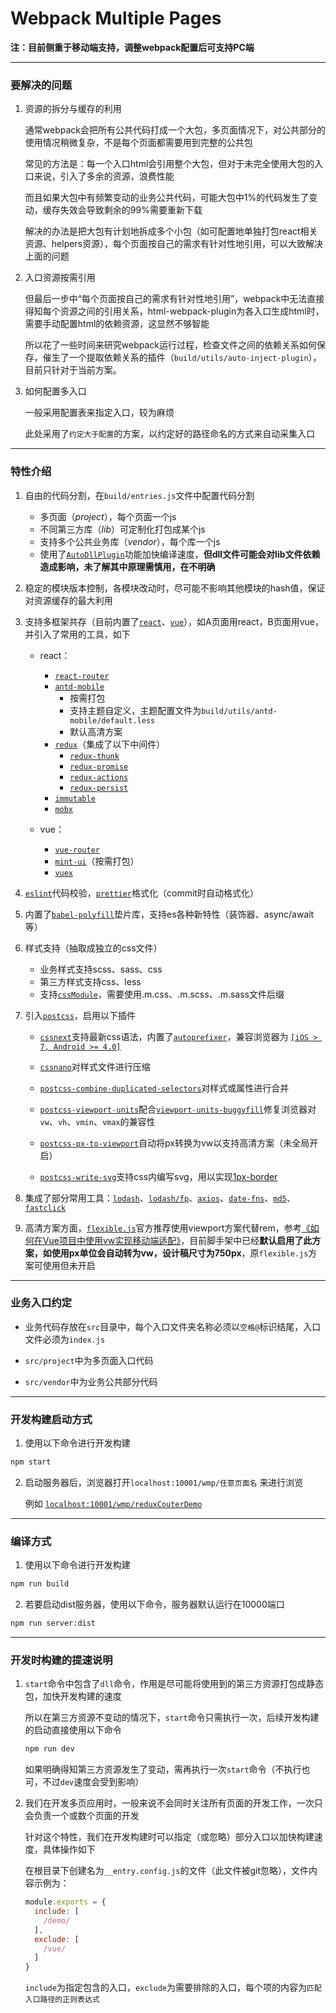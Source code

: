 
# Webpack Multiple Pages

**注：目前侧重于移动端支持，调整webpack配置后可支持PC端**

- - -

### 要解决的问题

1. 资源的拆分与缓存的利用

	通常webpack会把所有公共代码打成一个大包，多页面情况下，对公共部分的使用情况稍微复杂，不是每个页面都需要用到完整的公共包

	常见的方法是：每一个入口html会引用整个大包，但对于未完全使用大包的入口来说，引入了多余的资源，浪费性能

	而且如果大包中有频繁变动的业务公共代码，可能大包中1%的代码发生了变动，缓存失效会导致剩余的99%需要重新下载

	解决的办法是把大包有计划地拆成多个小包（如可配置地单独打包react相关资源、helpers资源），每个页面按自己的需求有针对性地引用，可以大致解决上面的问题

2. 入口资源按需引用

	但最后一步中“每个页面按自己的需求有针对性地引用”，webpack中无法直接得知每个资源之间的引用关系，html-webpack-plugin为各入口生成html时，需要手动配置html的依赖资源，这显然不够智能

	所以花了一些时间来研究webpack运行过程，检查文件之间的依赖关系如何保存，催生了一个提取依赖关系的插件（`build/utils/auto-inject-plugin`），目前只针对于当前方案。

3. 如何配置多入口

	一般采用配置表来指定入口，较为麻烦

	此处采用了`约定大于配置`的方案，以约定好的路径命名的方式来自动采集入口

- - -

### 特性介绍

1. 自由的代码分割，在`build/entries.js`文件中配置代码分割

	- 多页面（*project*），每个页面一个js
	- 不同第三方库（*lib*）可定制化打包成某个js
	- 支持多个公共业务库（*vendor*），每个库一个js
	- 使用了[`AutoDllPlugin`](https://github.com/asfktz/autodll-webpack-plugin)功能加快编译速度，**但dll文件可能会对lib文件依赖造成影响，未了解其中原理需慎用，在不明确**

2. 稳定的模块版本控制，各模块改动时，尽可能不影响其他模块的hash值，保证对资源缓存的最大利用

3. 支持多框架共存（目前内置了[`react`](https://reactjs.org/)、[`vue`](https://cn.vuejs.org/)），如A页面用react，B页面用vue，并引入了常用的工具，如下

	- react：
		- [`react-router`](https://github.com/ReactTraining/react-router)
		- [`antd-mobile`](https://github.com/ant-design/ant-design-mobile)
			- 按需打包
			-	支持主题自定义，主题配置文件为`build/utils/antd-mobile/default.less`
			- 默认高清方案
		- [`redux`](http://www.redux.org.cn/)（集成了以下中间件）
			-	[`redux-thunk`](https://github.com/gaearon/redux-thunk)
			- [`redux-promise`](https://github.com/redux-utilities/redux-promise)
			- [`redux-actions`](https://github.com/redux-utilities/redux-actions)
			- [`redux-persist`](https://github.com/rt2zz/redux-persist)
		- [`immutable`](http://facebook.github.io/immutable-js/docs/#/)
		- [`mobx`](http://cn.mobx.js.org/)

	- vue：
		- [`vue-router`](https://router.vuejs.org/zh-cn/)
		- [`mint-ui`](http://mint-ui.github.io/#!/zh-cn)（按需打包）
		- [`vuex`](https://vuex.vuejs.org/zh-cn/)

4. [`eslint`](http://eslint.cn/)代码校验，[`prettier`](https://prettier.io/)格式化（commit时自动格式化）

5. 内置了[`babel-polyfill`](https://babeljs.io/docs/usage/polyfill/)垫片库，支持es各种新特性（装饰器、async/await等）

6. 样式支持（抽取成独立的css文件）
	
	- 业务样式支持scss、sass、css
	- 第三方样式支持css、less
	- 支持[`cssModule`](http://www.ruanyifeng.com/blog/2016/06/css_modules.html)，需要使用.m.css、.m.scss、.m.sass文件后缀

7. 引入[`postcss`](https://github.com/postcss/postcss/blob/master/README.cn.md)，启用以下插件

	- [`cssnext`](http://cssnext.io/)支持最新css语法，内置了[`autoprefixer`](https://github.com/postcss/autoprefixer)，兼容浏览器为 [`[iOS > 7, Android >= 4.0]`](https://github.com/ai/browserslist#queries)

	- [`cssnano`](http://cssnano.co/)对样式文件进行压缩

	- [`postcss-combine-duplicated-selectors`](https://github.com/ChristianMurphy/postcss-combine-duplicated-selectors)对样式或属性进行合并

	- [`postcss-viewport-units`](https://github.com/springuper/postcss-viewport-units)配合[`viewport-units-buggyfill`](https://github.com/rodneyrehm/viewport-units-buggyfill)修复浏览器对`vw`、`vh`、`vmin`、`vmax`的兼容性

	- [`postcss-px-to-viewport`](https://github.com/evrone/postcss-px-to-viewport)自动将px转换为vw以支持高清方案（未全局开启）

	- [`postcss-write-svg`](https://github.com/jonathantneal/postcss-write-svg)支持css内编写svg，用以实现[1px-border](https://www.w3cplus.com/css/fix-1px-for-retina.html)

8. 集成了部分常用工具：[`lodash`](https://lodash.com/)、[`lodash/fp`](https://github.com/lodash/lodash/wiki/FP-Guide)、[`axios`](https://github.com/axios/axios)、[`date-fns`](https://date-fns.org/)、[`md5`](https://github.com/pvorb/node-md5)、[`fastclick`](https://github.com/ftlabs/fastclick)

9. 高清方案方面，[`flexible.js`](https://github.com/amfe/lib-flexible)官方推荐使用viewport方案代替rem，参考[《如何在Vue项目中使用vw实现移动端适配》](https://www.w3cplus.com/mobile/vw-layout-in-vue.html)，目前脚手架中已经**默认启用了此方案，如使用px单位会自动转为vw，设计稿尺寸为750px**，原`flexible.js`方案可使用但未开启

- - -

### 业务入口约定

- 业务代码存放在`src`目录中，每个入口文件夹名称必须以`空格@`标识结尾，入口文件必须为`index.js`

- `src/project`中为多页面入口代码

- `src/vendor`中为业务公共部分代码

- - -

### 开发构建启动方式

1. 使用以下命令进行开发构建

```bash
npm start
```

2. 启动服务器后，浏览器打开`localhost:10001/wmp/任意页面名` 来进行浏览

	例如 [`localhost:10001/wmp/reduxCouterDemo`](http://localhost:10001/wmp/reduxCouterDemo)

- - -

### 编译方式

1. 使用以下命令进行开发构建

```bash
npm run build
```

2. 若要启动dist服务器，使用以下命令，服务器默认运行在10000端口

```bash
npm run server:dist
```
- - -

### 开发时构建的提速说明

1. `start`命令中包含了`dll`命令，作用是尽可能将使用到的第三方资源打包成静态包，加快开发构建的速度

	所以在第三方资源不变动的情况下，`start`命令只需执行一次，后续开发构建的启动直接使用以下命令

	```bash
	npm run dev
	```

	如果明确得知第三方资源发生了变动，需再执行一次`start`命令（不执行也可，不过`dev`速度会受到影响）

2. 我们在开发多页应用时，一般来说不会同时关注所有页面的开发工作，一次只会负责一个或数个页面的开发

	针对这个特性，我们在开发构建时可以指定（或忽略）部分入口以加快构建速度，具体操作如下

	在根目录下创建名为`__entry.config.js`的文件（此文件被git忽略），文件内容示例为：

	```javascript
	module.exports = {
	  include: [
	    /demo/
	  ],
	  exclude: [
	    /vue/
	  ]
	}
	```

	`include`为指定包含的入口，`exclude`为需要排除的入口，每个项的内容为`匹配入口路径的正则表达式`
